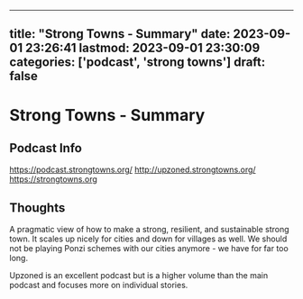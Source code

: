 
---
title: "Strong Towns - Summary"
date: 2023-09-01 23:26:41
lastmod: 2023-09-01 23:30:09
categories: ['podcast', 'strong towns']
draft: false
---


# Strong Towns - Summary
## Podcast Info
https://podcast.strongtowns.org/
http://upzoned.strongtowns.org/
https://strongtowns.org
## Thoughts
A pragmatic view of how to make a strong, resilient, and sustainable strong town. It scales up nicely for cities and down for villages as well. We should not be playing Ponzi schemes with our cities anymore - we have for far too long.

Upzoned is an excellent podcast but is a higher volume than the main podcast and focuses more on individual stories.

<!-- #podcast #strong towns# #public -->

<!-- {BearID:8E6A0CD0-30E9-4574-A48E-8E47CA50259A} -->
